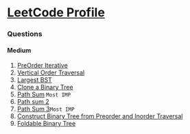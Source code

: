 # [LeetCode Profile](https://leetcode.com/rahulb_001/)


### Questions


#### Medium
1. [PreOrder Iterative](https://tinyl.io/6v6q)
2. [Vertical Order Traversal](https://tinyl.io/6v73)
3. [Largest BST](https://tinyl.io/70TS)
4. [Clone a Binary Tree](https://tinyl.io/6v6r)
5. [Path Sum](https://leetcode.com/problems/path-sum/) `Most IMP`
6. [Path sum 2](https://leetcode.com/problems/path-sum-ii/)
7. [Path Sum 3](https://leetcode.com/problems/path-sum-iii/)`Most IMP`
8. [Construct Binary Tree from Preorder and Inorder Traversal](https://leetcode.com/problems/construct-binary-tree-from-preorder-and-inorder-traversal/)
9. [Foldable Binary Tree](https://practice.geeksforgeeks.org/problems/foldable-binary-tree/1?page=2&difficulty[]=1&category[]=Tree&sortBy=submissions)
